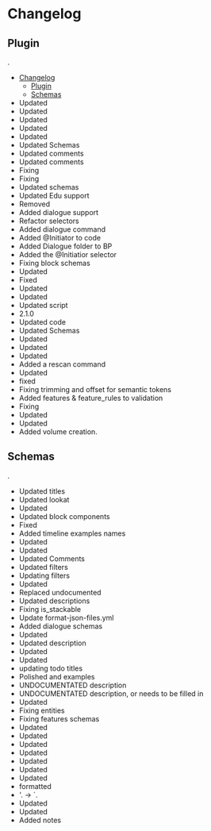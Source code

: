 # Changelog
## Plugin
.
- [Changelog](#changelog)
  - [Plugin](#plugin)
  - [Schemas](#schemas)
- Updated
- Updated
- Updated
- Updated
- Updated
- Updated Schemas
- Updated comments
- Updated comments
- Fixing
- Fixing
- Updated schemas
- Updated Edu support
- Removed
- Added dialogue support
- Refactor selectors
- Added dialogue command
- Added @Initiator to code
- Added Dialogue folder to BP
- Added the @Initiatior selector
- Fixing block schemas
- Updated
- Fixed
- Updated
- Updated
- Updated script
- 2.1.0
- Updated code
- Updated Schemas
- Updated
- Updated
- Updated
- Added a rescan command
- Updated
- fixed
- Fixing trimming and offset for semantic tokens
- Added features & feature_rules to validation
- Fixing
- Updated
- Updated
- Added volume creation.
## Schemas
.
- Updated titles
- Updated lookat
- Updated
- Updated block components
- Fixed
- Added timeline examples names
- Updated
- Updated
- Updated Comments
- Updated filters
- Updating filters
- Updated
- Replaced undocumented
- Updated descriptions
- Fixing is_stackable
- Update format-json-files.yml
- Added dialogue schemas
- Updated
- Updated description
- Updated
- Updated
- updating todo titles
- Polished and examples
- UNDOCUMENTATED description
- UNDOCUMENTATED description, or needs to be filled in
- Updated
- Fixing entities
- Fixing features schemas
- Updated
- Updated
- Updated
- Updated
- Updated
- Updated
- Updated
- formatted
- '. -> `.
- Updated
- Updated
- Added notes